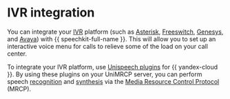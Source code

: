 # IVR integration

You can integrate your [IVR](https://en.wikipedia.org/wiki/Interactive_voice_response) platform (such as [Asterisk](https://www.asterisk.org), [Freeswitch](https://freeswitch.com), [Genesys](https://www.genesys.com/), and [Avaya](https://www.avaya.com/)) with {{ speechkit-full-name }}. This will allow you to set up an interactive voice menu for calls to relieve some of the load on your call center.

To integrate your IVR platform, use [Unispeech plugins](https://www.unispeech.io/yandex) for {{ yandex-cloud }}. By using these plugins on your UniMRCP server, you can perform speech [recognition](../stt/) and [synthesis](../tts/) via the [Media Resource Control Protocol](https://en.wikipedia.org/wiki/Media_Resource_Control_Protocol) (MRCP).